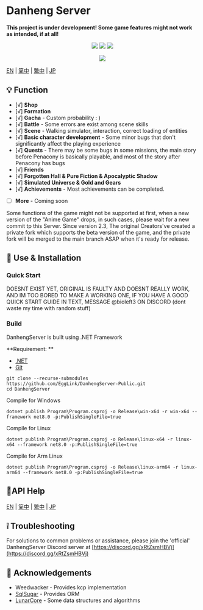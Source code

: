 # Danheng Server

**__This project is under development! Some game features might not work as intended, if at all!__**

<p align="center">
<a href="https://visualstudio.com"><img src="https://img.shields.io/badge/Visual%20Studio-000000.svg?style=for-the-badge&logo=visual-studio&logoColor=white" /></a>
<a href="https://dotnet.microsoft.com/"><img src="https://img.shields.io/badge/.NET-000000.svg?style=for-the-badge&logo=.NET&logoColor=white" /></a>
<a href="https://www.gnu.org/"><img src="https://img.shields.io/badge/GNU-000000.svg?style=for-the-badge&logo=GNU&logoColor=white" /></a>
</p>
<p align="center">
  <a href="https://discord.gg/xRtZsmHBVj"><img src="https://img.shields.io/badge/Discord%20Server-000000.svg?style=for-the-badge&logo=Discord&logoColor=white" /></a>
</p>

[EN](README.md) | [简中](docs/README_zh-CN.md) | [繁中](docs/README_zh-TW.md) | [JP](docs/README_ja-JP.md)

## 💡 Function

- [√] **Shop**
- [√] **Formation**
- [√] **Gacha** - Custom probability : )
- [√] **Battle** - Some errors are exist among scene skills
- [√] **Scene** - Walking simulator, interaction, correct loading of entities
- [√] **Basic character development** - Some minor bugs that don't significantly affect the playing experience
- [√] **Quests** - There may be some bugs in some missions, the main story before Penacony is basically playable, and most of the story after Penacony has bugs
- [√] **Friends**
- [√] **Forgotten Hall & Pure Fiction & Apocalyptic Shadow**
- [√] **Simulated Universe & Gold and Gears**
- [√] **Achievements** - Most achievements can be completed.

- [ ] **More**  - Coming soon

Some functions of the game might not be supported at first, when a new version of the "Anime Game" drops, in such cases, please wait for a new commit tp this Server. Since version 2.3, The original Creators've created a private fork which supports the beta version of the game, and the private fork will be merged to the main branch ASAP when it's ready for release.

## 🍗 Use & Installation

### Quick Start

DOESNT EXIST YET, ORIGINAL IS FAULTY AND DOESNT REALLY WORK, AND IM TOO BORED TO MAKE A WORKING ONE, IF YOU HAVE A GOOD QUICK START GUIDE IN TEXT, MESSAGE @bioleft3 ON DISCORD (dont waste my time with random stuff)

### Build

DanhengServer is built using .NET Framework

**Requirement: **

- [.NET](https://dotnet.microsoft.com/)
- [Git](https://git-scm.com/downloads)

```shell
git clone --recurse-submodules https://github.com/EggLink/DanhengServer-Public.git
cd DanhengServer
```
Compile for Windows
```shell
dotnet publish Program\Program.csproj -o Release\win-x64 -r win-x64 --framework net8.0 -p:PublishSingleFile=true
```
Compile for Linux
```shell
dotnet publish Program\Program.csproj -o Release\linux-x64 -r linux-x64 --framework net8.0 -p:PublishSingleFile=true
```
Compile for Arm Linux
```shell
dotnet publish Program\Program.csproj -o Release\linux-arm64 -r linux-arm64 --framework net8.0 -p:PublishSingleFile=true
```

## 🔗API Help
[EN](docs/MuipAPI.md) | [简中](docs/MuipAPI_zh-CN.md) | [繁中](docs/MuipAPI_zh-TW.md) | [JP](docs/MuipAPI_ja-JP.md)

## ❕️ Troubleshooting

For solutions to common problems or assistance, please join the 'official' DanhengServer Discord server at [https://discord.gg/xRtZsmHBVj](https://discord.gg/xRtZsmHBVj)

## 🙌 Acknowledgements

- Weedwacker - Provides kcp implementation
- [SqlSugar](https://github.com/donet5/SqlSugar) - Provides ORM
- [LunarCore](https://github.com/Melledy/LunarCore) - Some data structures and algorithms
